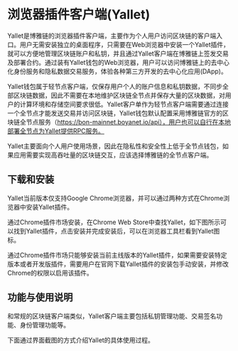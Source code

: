 # 浏览器插件客户端(Yallet)

Yallet是博雅链的浏览器插件客户端，主要作为个人用户访问区块链的客户端入口。用户无需安装独立的桌面程序，只需要在Web浏览器中安装一个Yallet插件，就可以方便地管理区块链账户和私钥，并且通过Yallet客户端在博雅链上签发交易及部署合约。通过装有Yallet钱包的Web浏览器，用户可以访问博雅链上的去中心化身份服务和隐私数据交易服务，体验各种第三方开发的去中心化应用(DApp)。

Yallet钱包属于轻节点客户端，仅保存用户个人的账户信息和私钥数据，不同步全部区块链数据，因此不需要在本地维护区块链全节点并保存大量的区块数据，对用户的计算环境和存储空间要求很低。Yallet客户单作为轻节点客户端需要通过连接一个全节点才能发送交易并访问区块链，Yallet钱包默认配置采用博雅链官方的区块链全节点服务（https://bon-mainnet.boyanet.io/api），用户也可以自行在本地部署全节点为Yallet提供RPC服务。

Yallet主要面向个人用户使用场景，因此在隐私性和安全性上低于全节点钱包，如果应用需要实现高吞吐量的区块链交互，应该选择博雅链的全节点客户端。

## 下载和安装

Yallet当前版本仅支持Google Chrome浏览器，并可以通过两种方式在Chrome浏览器中安装Yallet插件。

通过Chrome插件市场安装，在Chrome Web Store中查找Yallet，如下图所示可以找到Yallet插件，点击安装并完成安装后，可以在浏览器工具栏看到Yallet图标。

通过Chrome插件市场只能够安装当前主线版本的Yallet插件，如果需要安装特定版本或者开发版插件，需要用户在官网下载Yallet插件的安装包手动安装，并修改Chrome的权限以启用该插件。 

## 功能与使用说明

和常规的区块链客户端类似，Yallet客户端主要包括私钥管理功能、交易签名功能、身份管理功能等。

下面通过界面截图的方式介绍Yallet的具体使用过程。
